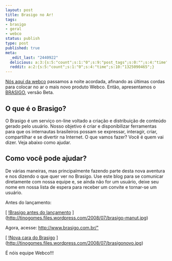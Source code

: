 ```yaml
---
layout: post
title: Brasigo no Ar!
tags:
- brasigo
- geral
- webco
status: publish
type: post
published: true
meta:
  _edit_last: "2440922"
  delicious: a:3:{s:5:"count";s:1:"0";s:9:"post_tags";s:0:"";s:4:"time";s:10:"1268863405";}
  reddit: a:2:{s:5:"count";s:1:"0";s:4:"time";s:10:"1325090465";}
---
```

[Nós aqui da webco](http://www.brasigo.com.br/sobre-o-brasigo) passamos a noite acordada, afinando as últimas cordas para colocar no ar o mais novo produto Webco. Então, apresentamos o [BRASIGO](http://www.brasigo.com.br), versão Beta.

## O que é o Brasigo?

O Brasigo é um serviço on-line voltado a criação e distribuição de conteúdo gerado pelo usuário. Nosso objetivo é criar e disponibilizar ferramentas para que os internautas brasileiros possam se expressar, interagir, criar, compartilhar e se divertir na Internet. O que vamos fazer? Você é quem vai dizer. Veja abaixo como ajudar.

## Como você pode ajudar?

De várias maneiras, mas principalmente fazendo parte desta nova aventura e nos dizendo o que quer ver no Brasigo. Use este blog para se comunicar diretamente com nossa equipe e, se ainda não for um usuário, deixe seu nome em nossa lista de espera para receber um convite e tornar-se um usuário.

Antes do lançamento:

[ [!Brasigo antes do lançamento](http://tinogomes.files.wordpress.com/2008/07/brasigo-manut.jpg) ](http://tinogomes.files.wordpress.com/2008/07/brasigo-manut.jpg)

Agora, acesse: <http://www.brasigo.com.br/">

[ [!Nova cara do Brasigo](http://tinogomes.files.wordpress.com/2008/07/brasigonovo.jpg) ](http://tinogomes.files.wordpress.com/2008/07/brasigonovo.jpg)

É nóis equipe Webco!!!
